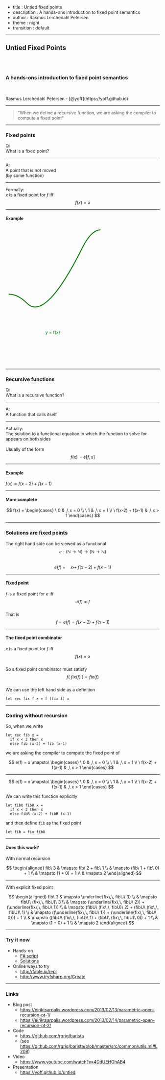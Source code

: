 - title : Untied fixed points
- description : A hands-ons introduction to fixed point semantics
- author : Rasmus Lerchedahl Petersen
- theme : night
- transition : default

***

## Untied Fixed Points

<br />
<br />

### A hands-ons introduction to fixed point semantics

<br />
<br />
Rasmus Lerchedahl Petersen - [@yoff](https://yoff.github.io)

---
> "When we define a recursive function, we are asking the compiler to compute a fixed point"

***
### Fixed points

Q:
<br />
 What is a fixed point?

---
A:
<br />
 A point that is not moved
<br />
(by some function)

---
Formally:
<br />
$x$ is a fixed point for $f$ iff
$$ f(x) = x $$

---
#### Example

<svg id="fixdiag" xmlns="http://www.w3.org/2000/svg" width="330" height="450">
    <g transform="translate(10,10), scale(3) ">
        <line x1="0" y1="50" x2="100" y2="50" style="stroke:white" />
        <line x1="50" y1="0" x2="50" y2="100" style="stroke:white" />
        <line x1="0" y1="100" x2="0" y2="100" style="stroke:grey">
            <animate
                attributeName="x2"
                begin="fixdiag.click"
                from="0"
                to="100"
                dur=".7s"
                fill="freeze"
            />
            <animate
                attributeName="y2"
                begin="fixdiag.click"
                from="100"
                to="0"
                dur=".7s"
                fill="freeze"
            />
        </line>
        <path
            style="fill:none; stroke:green"
            d="M 0 70
            Q 10 70 20 80
            Q 40 100 80 20
            Q 90 0 100 0"
        />
        <circle cx="20" cy="80" r="0" style="fill:blue; stroke:lightblue">
            <animate
                attributeName="r"
                begin="fixdiag.click+1"
                from="0"
                to="2"
                dur=".5s"
                fill="freeze"
            />
        </circle>
        <circle cx="80" cy="20" r="0" style="fill:blue; stroke:lightblue">
            <animate
                attributeName="r"
                begin="fixdiag.click+1.2"
                from="0"
                to="2"
                dur=".5s"
                fill="freeze"
            />
        </circle>
        <circle cx="100" cy="0" r="0" style="fill:blue; stroke:lightblue">
            <animate
                attributeName="r"
                begin="fixdiag.click+1.4"
                from="0"
                to="2"
                dur=".5s"
                fill="freeze"
            />
        </circle>
    </g>
    <text x="130" y="350" style="fill:green; stroke:none">
        y = f(x)
    </text>
    <text x="130" y="500" style="fill:grey; stroke:none">
            <animate
                attributeName="y"
                begin="fixdiag.click"
                from="500"
                to="390"
                dur="1s"
                fill="freeze"
            />
        y = x
    </text>
    <text x="130" y="540" style="fill:lightblue; stroke:none">
            <animate
                attributeName="y"
                begin="fixdiag.click+1"
                from="540"
                to="430"
                dur="1s"
                fill="freeze"
            />
        x = f(x)
    </text>
</svg>

***
### Recursive functions

Q:
<br />
 What is a recursive function?

---
A:
<br />
 A function that calls itself

---
Actually:
<br />
 The solution to a functional equation
in which the function to solve for appears on both sides
<br />
<br />
Usually of the form
$$f(x) = e[f,x]$$

---
#### Example

$f(x) = f(x-2) + f(x-1)$

---
#### More complete

<!--$$
\begin{aligned}
f(0) &\ =\ 0 \\
f(1) &\ =\ 1 \\
f(x) &\ =\ f(x-2) + f(x-1)
\end{aligned}
$$-->

$$
f(x) =
\begin{cases}
\ 0 & ,\ x = 0 \\
\ 1 & ,\ x = 1 \\
\ f(x-2) + f(x-1) & ,\ x > 1 
\end{cases}
$$

***
### Solutions are fixed points

The right hand side can be viewed as a functional
$$e: (\mathbb{N} \rightarrow \mathbb{N}) \rightarrow (\mathbb{N} \rightarrow \mathbb{N})$$
<br />
$$e(f)\ =\quad x \mapsto\ f(x-2) + f(x-1)$$

--- 
#### Fixed point
$f$ is a fixed point for $e$ iff
$$e(f) = f$$
<br />
That is
$$f = e(f) = f(x-2) + f(x-1)$$

---
#### The fixed point combinator
$x$ is a fixed point for $f$ iff
$$f(x) = x$$
<br />
So a fixed point combinator must satisfy
$$f(\ fix(f)\ ) = fix(f)$$
<br />
We can use the left hand side as a definition

    let rec fix f x = f (fix f) x

***
### Coding without recursion
So, when we write

    let rec fib x =
      if x < 2 then x
      else fib (x-2) + fib (x-1)

we are asking the compiler to compute the fixed point of

$$
e(f) = x \mapsto\
\begin{cases}
\ 0 & ,\ x = 0 \\
\ 1 & ,\ x = 1 \\
\ f(x-2) + f(x-1) & ,\ x > 1 
\end{cases}
$$

---
$$
e(f) = x \mapsto\
\begin{cases}
\ 0 & ,\ x = 0 \\
\ 1 & ,\ x = 1 \\
\ f(x-2) + f(x-1) & ,\ x > 1 
\end{cases}
$$

We can write this function explicitly

    let fibU fibR x =
      if x < 2 then x
      else fibR (x-2) + fibR (x-1)

and then define `fib` as the fixed point

    let fib = fix fibU

---
#### Does this work?
With normal recursion

$$
\begin{aligned}
    fib\ 3 & \mapsto fib\ 2 + fib\ 1 \\
           & \mapsto (fib\ 1 + fib\ 0) + 1 \\
           & \mapsto (1 + 0) + 1 \\
           & \mapsto 2 
\end{aligned}
$$

---
With explicit fixed point

$$
\begin{aligned}
    fib\ 3 & \mapsto \underline{fix\,\, fibU\ 3} \\
           & \mapsto fibU\ (fix\,\, fibU)\ 3 \\
           & \mapsto (\underline{fix\,\, fibU\ 2}) + (\underline{fix\,\, fibU\ 1}) \\
           & \mapsto (fibU\ (fix\,\, fibU)\ 2) + (fibU\ (fix\,\, fibU)\ 1) \\
           & \mapsto ((\underline{fix\,\, fibU\ 1}) + (\underline{fix\,\, fibU\ 0})) + 1 \\
           & \mapsto ((fibU\ (fix\,\, fibU)\ 1) + (fibU\ (fix\,\, fibU)\ 0)) + 1 \\
           & \mapsto (1 + 0) + 1 \\
           & \mapsto 2 
\end{aligned}
$$

***
### Try it now
- Hands-on
    * [F# script](https://github.com/yoff/untied/blob/master/untied.fs)
    * [Solutions](https://github.com/yoff/untied/blob/master/untied_solutions.fs)
- Online ways to try
    * http://fable.io/repl
    * http://www.tryfsharp.org/Create

***
### Links
- Blog post
    * https://eiriktsarpalis.wordpress.com/2013/02/13/parametric-open-recursion-pt-1/
    * https://eiriktsarpalis.wordpress.com/2013/02/14/parametric-open-recursion-pt-2/
- Code
    * https://github.com/rgrig/barista
    * (see https://github.com/rgrig/barista/blob/master/src/common/utils.ml#L208)
- Video
    * https://www.youtube.com/watch?v=4DdUEHOhAB4
- Presentation
    * https://yoff.github.io/untied
